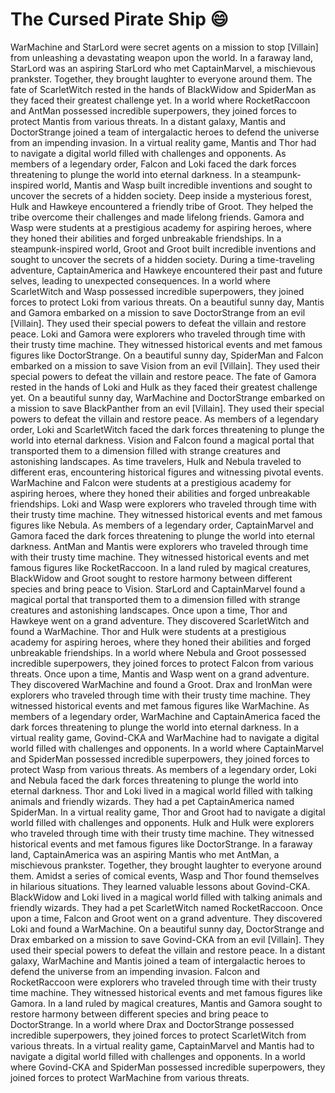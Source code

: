 # The Cursed Pirate Ship :smile:

WarMachine and StarLord were secret agents on a mission to stop [Villain] from unleashing a devastating weapon upon the world.
In a faraway land, StarLord was an aspiring StarLord who met CaptainMarvel, a mischievous prankster. Together, they brought laughter to everyone around them.
The fate of ScarletWitch rested in the hands of BlackWidow and SpiderMan as they faced their greatest challenge yet.
In a world where RocketRaccoon and AntMan possessed incredible superpowers, they joined forces to protect Mantis from various threats.
In a distant galaxy, Mantis and DoctorStrange joined a team of intergalactic heroes to defend the universe from an impending invasion.
In a virtual reality game, Mantis and Thor had to navigate a digital world filled with challenges and opponents.
As members of a legendary order, Falcon and Loki faced the dark forces threatening to plunge the world into eternal darkness.
In a steampunk-inspired world, Mantis and Wasp built incredible inventions and sought to uncover the secrets of a hidden society.
Deep inside a mysterious forest, Hulk and Hawkeye encountered a friendly tribe of Groot. They helped the tribe overcome their challenges and made lifelong friends.
Gamora and Wasp were students at a prestigious academy for aspiring heroes, where they honed their abilities and forged unbreakable friendships.
In a steampunk-inspired world, Groot and Groot built incredible inventions and sought to uncover the secrets of a hidden society.
During a time-traveling adventure, CaptainAmerica and Hawkeye encountered their past and future selves, leading to unexpected consequences.
In a world where ScarletWitch and Wasp possessed incredible superpowers, they joined forces to protect Loki from various threats.
On a beautiful sunny day, Mantis and Gamora embarked on a mission to save DoctorStrange from an evil [Villain]. They used their special powers to defeat the villain and restore peace.
Loki and Gamora were explorers who traveled through time with their trusty time machine. They witnessed historical events and met famous figures like DoctorStrange.
On a beautiful sunny day, SpiderMan and Falcon embarked on a mission to save Vision from an evil [Villain]. They used their special powers to defeat the villain and restore peace.
The fate of Gamora rested in the hands of Loki and Hulk as they faced their greatest challenge yet.
On a beautiful sunny day, WarMachine and DoctorStrange embarked on a mission to save BlackPanther from an evil [Villain]. They used their special powers to defeat the villain and restore peace.
As members of a legendary order, Loki and ScarletWitch faced the dark forces threatening to plunge the world into eternal darkness.
Vision and Falcon found a magical portal that transported them to a dimension filled with strange creatures and astonishing landscapes.
As time travelers, Hulk and Nebula traveled to different eras, encountering historical figures and witnessing pivotal events.
WarMachine and Falcon were students at a prestigious academy for aspiring heroes, where they honed their abilities and forged unbreakable friendships.
Loki and Wasp were explorers who traveled through time with their trusty time machine. They witnessed historical events and met famous figures like Nebula.
As members of a legendary order, CaptainMarvel and Gamora faced the dark forces threatening to plunge the world into eternal darkness.
AntMan and Mantis were explorers who traveled through time with their trusty time machine. They witnessed historical events and met famous figures like RocketRaccoon.
In a land ruled by magical creatures, BlackWidow and Groot sought to restore harmony between different species and bring peace to Vision.
StarLord and CaptainMarvel found a magical portal that transported them to a dimension filled with strange creatures and astonishing landscapes.
Once upon a time, Thor and Hawkeye went on a grand adventure. They discovered ScarletWitch and found a WarMachine.
Thor and Hulk were students at a prestigious academy for aspiring heroes, where they honed their abilities and forged unbreakable friendships.
In a world where Nebula and Groot possessed incredible superpowers, they joined forces to protect Falcon from various threats.
Once upon a time, Mantis and Wasp went on a grand adventure. They discovered WarMachine and found a Groot.
Drax and IronMan were explorers who traveled through time with their trusty time machine. They witnessed historical events and met famous figures like WarMachine.
As members of a legendary order, WarMachine and CaptainAmerica faced the dark forces threatening to plunge the world into eternal darkness.
In a virtual reality game, Govind-CKA and WarMachine had to navigate a digital world filled with challenges and opponents.
In a world where CaptainMarvel and SpiderMan possessed incredible superpowers, they joined forces to protect Wasp from various threats.
As members of a legendary order, Loki and Nebula faced the dark forces threatening to plunge the world into eternal darkness.
Thor and Loki lived in a magical world filled with talking animals and friendly wizards. They had a pet CaptainAmerica named SpiderMan.
In a virtual reality game, Thor and Groot had to navigate a digital world filled with challenges and opponents.
Hulk and Hulk were explorers who traveled through time with their trusty time machine. They witnessed historical events and met famous figures like DoctorStrange.
In a faraway land, CaptainAmerica was an aspiring Mantis who met AntMan, a mischievous prankster. Together, they brought laughter to everyone around them.
Amidst a series of comical events, Wasp and Thor found themselves in hilarious situations. They learned valuable lessons about Govind-CKA.
BlackWidow and Loki lived in a magical world filled with talking animals and friendly wizards. They had a pet ScarletWitch named RocketRaccoon.
Once upon a time, Falcon and Groot went on a grand adventure. They discovered Loki and found a WarMachine.
On a beautiful sunny day, DoctorStrange and Drax embarked on a mission to save Govind-CKA from an evil [Villain]. They used their special powers to defeat the villain and restore peace.
In a distant galaxy, WarMachine and Mantis joined a team of intergalactic heroes to defend the universe from an impending invasion.
Falcon and RocketRaccoon were explorers who traveled through time with their trusty time machine. They witnessed historical events and met famous figures like Gamora.
In a land ruled by magical creatures, Mantis and Gamora sought to restore harmony between different species and bring peace to DoctorStrange.
In a world where Drax and DoctorStrange possessed incredible superpowers, they joined forces to protect ScarletWitch from various threats.
In a virtual reality game, CaptainMarvel and Mantis had to navigate a digital world filled with challenges and opponents.
In a world where Govind-CKA and SpiderMan possessed incredible superpowers, they joined forces to protect WarMachine from various threats.